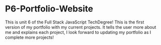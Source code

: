 # P6-Portfolio-Website

This is unit 6 of the Full Stack JavaScript TechDegree! This is the first version of my portfolio with my current projects. It tells the user more about me and explains each project, I look forward to updating my portfolio as I complete more projects!
